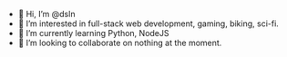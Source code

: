 - 👋 Hi, I’m @dsln
- 👀 I’m interested in full-stack web development, gaming, biking, sci-fi.
- 🌱 I’m currently learning Python, NodeJS
- 💞️ I’m looking to collaborate on nothing at the moment.

<!---
dsln/dsln is a ✨ special ✨ repository because its `README.md` (this file) appears on your GitHub profile.
You can click the Preview link to take a look at your changes.
--->
